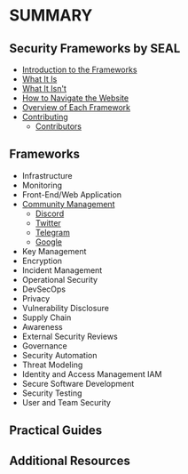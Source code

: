 # SUMMARY

## Security Frameworks by SEAL

- [Introduction to the Frameworks](./intro/introduction.md)
- [What It Is](./intro/what-is-it.md)
- [What It Isn't](./intro/what-it-isnt.md)
- [How to Navigate the Website](./intro/how-to-navigate-the-website.md)
- [Overview of Each Framework](./intro/overview-of-each-framework.md)
- [Contributing](./contribute/contributing.md)
  - [Contributors](contribute/contributors.md)

## Frameworks

- Infrastructure
- Monitoring
- Front-End/Web Application
- [Community Management](./community-management/README.md)
  - [Discord](./community-management/discord.md)
  - [Twitter](./community-management/twitter.md)
  - [Telegram](./community-management/telegram.md)
  - [Google](./community-management/google.md)
- Key Management
- Encryption
- Incident Management
- Operational Security
- DevSecOps
- Privacy
- Vulnerability Disclosure
- Supply Chain
- Awareness
- External Security Reviews
- Governance
- Security Automation
- Threat Modeling
- Identity and Access Management IAM
- Secure Software Development
- Security Testing
- User and Team Security

## Practical Guides

<!-- - Step-by-step implementation — can be omitted
- Case studies — an idea -->

## Additional Resources

<!-- - Tools and software recommendations
- Further reading and references -->
